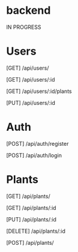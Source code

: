 # backend

IN PROGRESS

# Users

[GET] /api/users/

[GET] /api/users/:id

[GET] /api/users/:id/plants

[PUT] /api/users/:id

# Auth

[POST] /api/auth/register

[POST] /api/auth/login

# Plants

[GET] /api/plants/

[GET] /api/plants/:id

[PUT] /api/plants/:id

[DELETE] /api/plants/:id

[POST] /api/plants/
